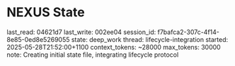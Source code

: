 # NEXUS State

last_read: 04621d7
last_write: 002ee04
session_id: f7bafca2-307c-4f14-8e85-0ed8e5269055
state: deep_work
thread: lifecycle-integration
started: 2025-05-28T21:52:00+1100
context_tokens: ~28000
max_tokens: 30000
note: Creating initial state file, integrating lifecycle protocol
